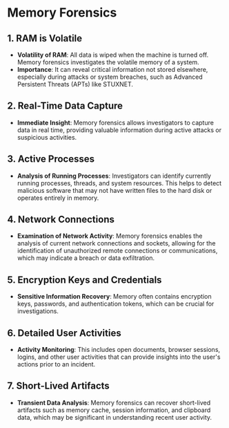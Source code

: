 
# Memory Forensics

## 1. RAM is Volatile
- **Volatility of RAM**: All data is wiped when the machine is turned off. Memory forensics investigates the volatile memory of a system.
- **Importance**: It can reveal critical information not stored elsewhere, especially during attacks or system breaches, such as Advanced Persistent Threats (APTs) like STUXNET.

## 2. Real-Time Data Capture
- **Immediate Insight**: Memory forensics allows investigators to capture data in real time, providing valuable information during active attacks or suspicious activities.

## 3. Active Processes
- **Analysis of Running Processes**: Investigators can identify currently running processes, threads, and system resources. This helps to detect malicious software that may not have written files to the hard disk or operates entirely in memory.

## 4. Network Connections
- **Examination of Network Activity**: Memory forensics enables the analysis of current network connections and sockets, allowing for the identification of unauthorized remote connections or communications, which may indicate a breach or data exfiltration.

## 5. Encryption Keys and Credentials
- **Sensitive Information Recovery**: Memory often contains encryption keys, passwords, and authentication tokens, which can be crucial for investigations.

## 6. Detailed User Activities
- **Activity Monitoring**: This includes open documents, browser sessions, logins, and other user activities that can provide insights into the user's actions prior to an incident.

## 7. Short-Lived Artifacts
- **Transient Data Analysis**: Memory forensics can recover short-lived artifacts such as memory cache, session information, and clipboard data, which may be significant in understanding recent user activity.

